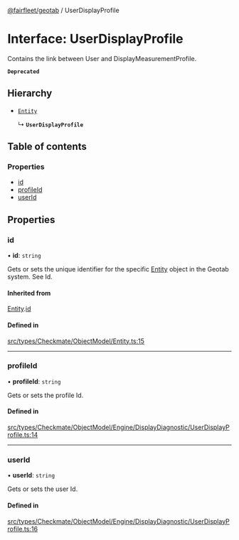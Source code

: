 [@fairfleet/geotab](../README.md) / UserDisplayProfile

# Interface: UserDisplayProfile

Contains the link between User and DisplayMeasurementProfile.

**`Deprecated`**

## Hierarchy

- [`Entity`](Entity.md)

  ↳ **`UserDisplayProfile`**

## Table of contents

### Properties

- [id](UserDisplayProfile.md#id)
- [profileId](UserDisplayProfile.md#profileid)
- [userId](UserDisplayProfile.md#userid)

## Properties

### id

• **id**: `string`

Gets or sets the unique identifier for the specific [Entity](Entity.md) object in the Geotab system. See Id.

#### Inherited from

[Entity](Entity.md).[id](Entity.md#id)

#### Defined in

[src/types/Checkmate/ObjectModel/Entity.ts:15](https://github.com/fairfleet/geotab/blob/b682f10/src/types/Checkmate/ObjectModel/Entity.ts#L15)

___

### profileId

• **profileId**: `string`

Gets or sets the profile Id.

#### Defined in

[src/types/Checkmate/ObjectModel/Engine/DisplayDiagnostic/UserDisplayProfile.ts:14](https://github.com/fairfleet/geotab/blob/b682f10/src/types/Checkmate/ObjectModel/Engine/DisplayDiagnostic/UserDisplayProfile.ts#L14)

___

### userId

• **userId**: `string`

Gets or sets the user Id.

#### Defined in

[src/types/Checkmate/ObjectModel/Engine/DisplayDiagnostic/UserDisplayProfile.ts:16](https://github.com/fairfleet/geotab/blob/b682f10/src/types/Checkmate/ObjectModel/Engine/DisplayDiagnostic/UserDisplayProfile.ts#L16)
